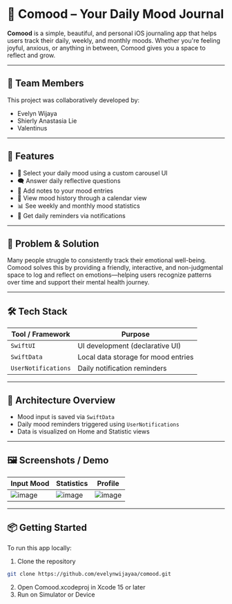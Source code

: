 # 📒 Comood – Your Daily Mood Journal

**Comood** is a simple, beautiful, and personal iOS journaling app that helps users track their daily, weekly, and monthly moods. Whether you're feeling joyful, anxious, or anything in between, Comood gives you a space to reflect and grow.

---

## 👥 Team Members

This project was collaboratively developed by:
- Evelyn Wijaya  
- Shierly Anastasia Lie  
- Valentinus

---

## 🌈 Features

- 🎡 Select your daily mood using a custom carousel UI
- 🗨️ Answer daily reflective questions
- 📝 Add notes to your mood entries
- 📆 View mood history through a calendar view
- 📊 See weekly and monthly mood statistics
- 🔔 Get daily reminders via notifications

---

## 🚧 Problem & Solution

Many people struggle to consistently track their emotional well-being. Comood solves this by providing a friendly, interactive, and non-judgmental space to log and reflect on emotions—helping users recognize patterns over time and support their mental health journey.

---

## 🛠️ Tech Stack

| Tool / Framework      | Purpose                              |
|-----------------------|--------------------------------------|
| `SwiftUI`             | UI development (declarative UI)      |
| `SwiftData`           | Local data storage for mood entries  |
| `UserNotifications`   | Daily notification reminders         |

---

## 🧩 Architecture Overview

- Mood input is saved via `SwiftData`
- Daily mood reminders triggered using `UserNotifications`
- Data is visualized on Home and Statistic views

---

## 🖼️ Screenshots / Demo

| Input Mood | Statistics | Profile |
|------------|------------|---------|
| ![image](https://github.com/user-attachments/assets/8562cc81-adb7-4318-b747-6bd819eb14ea) | ![image](https://github.com/user-attachments/assets/403ba074-6f4b-45da-beeb-8b9f2dd39de8) | ![image](https://github.com/user-attachments/assets/8e507e2b-792a-437a-b032-db8f2730e731) |

---

## 📦 Getting Started

To run this app locally:

1. Clone the repository  
```bash
git clone https://github.com/evelynwijayaa/comood.git
```
2. Open Comood.xcodeproj in Xcode 15 or later
3. Run on Simulator or Device
